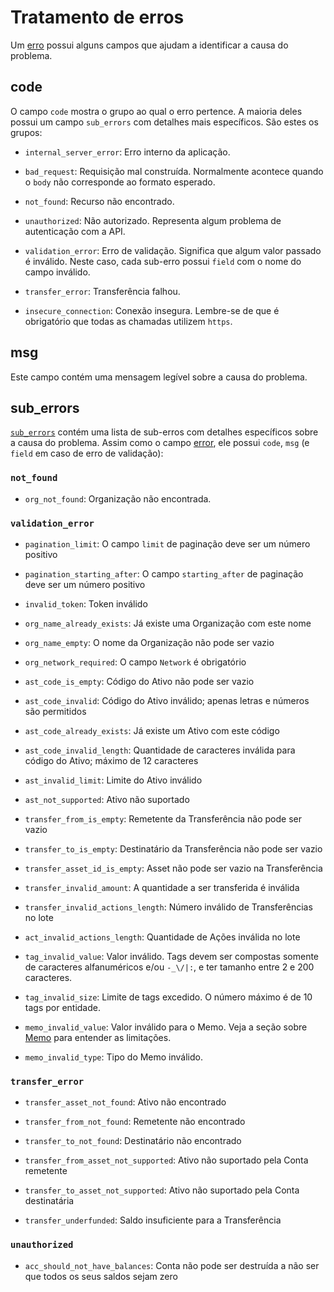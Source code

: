 # Tratamento de erros

Um [erro](#error) possui alguns campos que ajudam a identificar a causa do problema.

## code

O campo `code` mostra o grupo ao qual o erro pertence. A maioria deles possui um campo `sub_errors` com detalhes mais específicos. São estes os grupos:

- `internal_server_error`: Erro interno da aplicação.

- `bad_request`: Requisição mal construída. Normalmente acontece quando o `body` não corresponde ao formato esperado.

- `not_found`: Recurso não encontrado.

- `unauthorized`: Não autorizado. Representa algum problema de autenticação com a API.

- `validation_error`: Erro de validação. Significa que algum valor passado é inválido. Neste caso, cada sub-erro possui `field` com o nome do campo inválido.

- `transfer_error`: Transferência falhou.

- `insecure_connection`: Conexão insegura. Lembre-se de que é obrigatório que todas as chamadas utilizem `https`.

## msg

Este campo contém uma mensagem legível sobre a causa do problema.

## sub_errors

[`sub_errors`](#suberror) contém uma lista de sub-erros com detalhes específicos sobre a causa do problema.
Assim como o campo [error](#error), ele possui `code`, `msg` (e `field` em caso de erro de validação):

### `not_found`

- `org_not_found`: Organização não encontrada.



### `validation_error`

- `pagination_limit`: O campo `limit` de paginação deve ser um número positivo

- `pagination_starting_after`: O campo `starting_after` de paginação deve ser um número positivo

- `invalid_token`: Token inválido

- `org_name_already_exists`: Já existe uma Organização com este nome

- `org_name_empty`: O nome da Organização não pode ser vazio

- `org_network_required`: O campo `Network` é obrigatório

- `ast_code_is_empty`: Código do Ativo não pode ser vazio

- `ast_code_invalid`: Código do Ativo inválido; apenas letras e números são permitidos

- `ast_code_already_exists`: Já existe um Ativo com este código

- `ast_code_invalid_length`: Quantidade de caracteres inválida para código do Ativo; máximo de 12 caracteres

- `ast_invalid_limit`: Limite do Ativo inválido

- `ast_not_supported`: Ativo não suportado

- `transfer_from_is_empty`: Remetente da Transferência não pode ser vazio

- `transfer_to_is_empty`: Destinatário da Transferência não pode ser vazio

- `transfer_asset_id_is_empty`: Asset não pode ser vazio na Transferência

- `transfer_invalid_amount`: A quantidade a ser transferida é inválida

- `transfer_invalid_actions_length`: Número inválido de Transferências no lote

- `act_invalid_actions_length`: Quantidade de Ações inválida no lote

- `tag_invalid_value`: Valor inválido. Tags devem ser compostas somente de caracteres alfanuméricos e/ou `-_\/|:`, e ter tamanho entre 2 e 200 caracteres.

- `tag_invalid_size`: Limite de tags excedido. O número máximo é de 10 tags por entidade.

- `memo_invalid_value`: Valor inválido para o Memo. Veja a seção sobre [Memo](#lote-de-acoes-com-memo) para entender as limitações.

- `memo_invalid_type`: Tipo do Memo inválido.

### `transfer_error`

- `transfer_asset_not_found`: Ativo não encontrado

- `transfer_from_not_found`: Remetente não encontrado

- `transfer_to_not_found`: Destinatário não encontrado

- `transfer_from_asset_not_supported`: Ativo não suportado pela Conta remetente

- `transfer_to_asset_not_supported`: Ativo não suportado pela Conta destinatária

- `transfer_underfunded`: Saldo insuficiente para a Transferência

### `unauthorized`

- `acc_should_not_have_balances`: Conta não pode ser destruída a não ser que todos os seus saldos sejam zero
